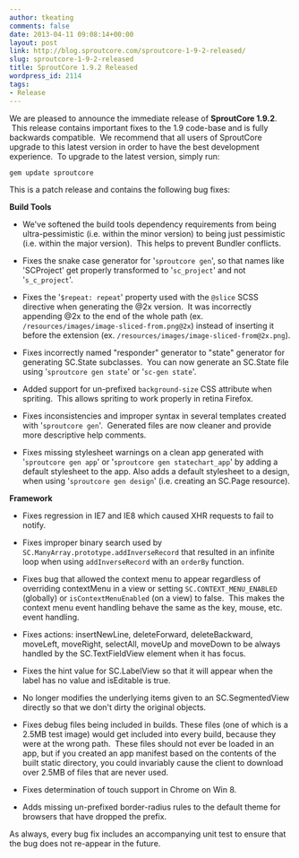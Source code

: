```yaml
---
author: tkeating
comments: false
date: 2013-04-11 09:08:14+00:00
layout: post
link: http://blog.sproutcore.com/sproutcore-1-9-2-released/
slug: sproutcore-1-9-2-released
title: SproutCore 1.9.2 Released
wordpress_id: 2114
tags:
- Release
---
```


We are pleased to announce the immediate release of **SproutCore 1.9.2**.  This release contains important fixes to the 1.9 code-base and is fully backwards compatible.  We recommend that all users of SproutCore upgrade to this latest version in order to have the best development experience.  To upgrade to the latest version, simply run:

`gem update sproutcore`

This is a patch release and contains the following bug fixes:

**Build Tools**



	
  * We've softened the build tools dependency requirements from being ultra-pessimistic (i.e. within the minor version) to being just pessimistic (i.e. within the major version).  This helps to prevent Bundler conflicts.

	
  * Fixes the snake case generator for '`sproutcore gen`', so that names like 'SCProject' get properly transformed to '`sc_project`' and not '`s_c_project`'.

	
  * Fixes the '`$repeat: repeat`' property used with the `@slice` SCSS directive when generating the @2x version.  It was incorrectly appending @2x to the end of the whole path (ex. `/resources/images/image-sliced-from.png@2x`) instead of inserting it before the extension (ex. `/resources/images/image-sliced-from@2x.png`).

	
  * Fixes incorrectly named "responder" generator to "state" generator for generating SC.State subclasses.  You can now generate an SC.State file using '`sproutcore gen state`' or '`sc-gen state`'.

	
  * Added support for un-prefixed `background-size` CSS attribute when spriting.  This allows spriting to work properly in retina Firefox.

	
  * Fixes inconsistencies and improper syntax in several templates created with '`sproutcore gen`'.  Generated files are now cleaner and provide more descriptive help comments.

	
  * Fixes missing stylesheet warnings on a clean app generated with '`sproutcore gen app`' or '`sproutcore gen statechart_app`' by adding a default stylesheet to the app. Also adds a default stylesheet to a design, when using '`sproutcore gen design`' (i.e. creating an SC.Page resource).


**Framework**



	
  * Fixes regression in IE7 and IE8 which caused XHR requests to fail to notify.

	
  * Fixes improper binary search used by` SC.ManyArray.prototype.addInverseRecord` that resulted in an infinite loop when using `addInverseRecord` with an `orderBy` function.

	
  * Fixes bug that allowed the context menu to appear regardless of overriding contextMenu in a view or setting `SC.CONTEXT_MENU_ENABLED` (globally) or `isContextMenuEnabled` (on a view) to false.  This makes the context menu event handling behave the same as the key, mouse, etc. event handling.

	
  * Fixes actions: insertNewLine, deleteForward, deleteBackward, moveLeft, moveRight, selectAll, moveUp and moveDown to be always handled by the SC.TextFieldView element when it has focus.

	
  * Fixes the hint value for SC.LabelView so that it will appear when the label has no value and isEditable is true.

	
  * No longer modifies the underlying items given to an SC.SegmentedView directly so that we don't dirty the original objects.

	
  * Fixes debug files being included in builds. These files (one of which is a 2.5MB test image) would get included into every build, because they were at the wrong path.  These files should not ever be loaded in an app, but if you created an app manifest based on the contents of the built static directory, you could invariably cause the client to download over 2.5MB of files that are never used.

	
  * Fixes determination of touch support in Chrome on Win 8.

	
  * Adds missing un-prefixed border-radius rules to the default theme for browsers that have dropped the prefix.


As always, every bug fix includes an accompanying unit test to ensure that the bug does not re-appear in the future.
